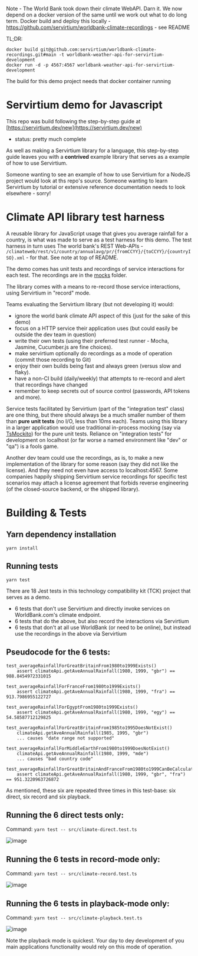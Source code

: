 Note - The World Bank took down their climate WebAPI. Darn it. We now depend on a docker version of the same until we work out what to do long term. Docker build and deploy this locally - https://github.com/servirtium/worldbank-climate-recordings - see README

TL;DR:

```
docker build git@github.com:servirtium/worldbank-climate-recordings.git#main -t worldbank-weather-api-for-servirtium-development
docker run -d -p 4567:4567 worldbank-weather-api-for-servirtium-development
```

The build for this demo project needs that docker container running

# Servirtium demo for Javascript

This repo was build following the step-by-step guide at [https://servirtium.dev/new](https://servirtium.dev/new)

- status: pretty much complete

As well as making a Servirtium library for a language, this step-by-step guide leaves you with a **contrived** example library that serves as a example of how to use Servirtium.

Someone wanting to see an example of how to use Servirtium for a NodeJS project would look at ths repo's source. Someone wanting to learn Servirtium by tutorial or extensive reference documentation needs to look elsewhere - sorry!

# Climate API library test harness

A reusable library for JavaScript usage that gives you average rainfall for a country, is what was made to serve as a test harness for this demo. The test harness in turn uses The world bank's REST Web-APIs - `/climateweb/rest/v1/country/annualavg/pr/{fromCCYY}/{toCCYY}/{countryISO}.xml` - for that. See note at top of README.

The demo comes has unit tests and recordings of service interactions for each test.  The recordings are in the [mocks](mocks) folder.

The library comes with a means to re-record those service interactions, using Servirtium in "record" mode.

Teams evaluating the Servirtium library (but not developing it) would:

* ignore the world bank climate API aspect of this (just for the sake of this demo)
* focus on a HTTP service their application uses (but could easily be outside the dev team in question)
* write their own tests (using their preferred test runner - Mocha, Jasmine, Cucumber.js are fine choices). 
* make servirtium optionally do recordings as a mode of operation (commit those recording to Git)
* enjoy their own builds being fast and always green (versus slow and flaky).
* have a non-CI build (daily/weekly) that attempts to re-record and alert that recordings have changed
* remember to keep secrets out of source control (passwords, API tokens and more).

Service tests facilitated by Servirtium (part of the "integration test" class) are one thing, but there should always be a much smaller number of them than **pure unit tests** (no I/O, less than 10ms each). Teams using this library in a larger application would use traditional in-process mocking (say via [TsMockito](https://github.com/NagRock/ts-mockito)) for the pure unit tests. Reliance on "integration tests" for development on localhost (or far worse a named environment like "dev" or "qa") is a fools game.

Another dev team could use the recordings, as is, to make a new implementation of the library for some reason (say they did not like the license). And they need not even have access to localhost:4567. Some companies happily shipping Servirtium service recordings for specific test scenarios may attach a license agreement that forbids reverse engineering (of the closed-source backend, or the shipped library).

# Building & Tests
    
## Yarn dependency installation

```
yarn install
```

## Running tests

```
yarn test
```

There are 18 Jest tests in this technology compatibility kit (TCK) project that serves as a demo.

* 6 tests that don't use Servirtium and directly invoke services on WorldBank.com's climate endpoint. 
* 6 tests that do the above, but also record the interactions via Servirtium
* 6 tests that don't at all use WorldBank (or need to be online), but instead use the recordings in the above via Servirtium

## Pseudocode for the 6 tests:

```
test_averageRainfallForGreatBritainFrom1980to1999Exists()
    assert climateApi.getAveAnnualRainfall(1980, 1999, "gbr") == 988.8454972331015

test_averageRainfallForFranceFrom1980to1999Exists()
    assert climateApi.getAveAnnualRainfall(1980, 1999, "fra") == 913.7986955122727

test_averageRainfallForEgyptFrom1980to1999Exists()
    assert climateApi.getAveAnnualRainfall(1980, 1999, "egy") == 54.58587712129825

test_averageRainfallForGreatBritainFrom1985to1995DoesNotExist()
    climateApi.getAveAnnualRainfall(1985, 1995, "gbr")
    ... causes "date range not supported" 

test_averageRainfallForMiddleEarthFrom1980to1999DoesNotExist()
    climateApi.getAveAnnualRainfall(1980, 1999, "mde")
    ... causes "bad country code"

test_averageRainfallForGreatBritainAndFranceFrom1980to1999CanBeCalculatedFromTwoRequests()
    assert climateApi.getAveAnnualRainfall(1980, 1999, "gbr", "fra") == 951.3220963726872
```

As mentioned, these six are repeated three times in this test-base: six direct, six record and six playback.

## Running the 6 direct tests only:

Command: `yarn test -- src/climate-direct.test.ts`

![image](https://user-images.githubusercontent.com/82182/90219081-34c4d280-ddfd-11ea-9c2b-b54e270cc7cd.png)

## Running the 6 tests in record-mode only:

Command: `yarn test -- src/climate-record.test.ts`

![image](https://user-images.githubusercontent.com/82182/90219208-6a69bb80-ddfd-11ea-980d-ec71f7bdb59d.png)

## Running the 6 tests in playback-mode only:

Command: `yarn test -- src/climate-playback.test.ts`

![image](https://user-images.githubusercontent.com/82182/90219297-a00ea480-ddfd-11ea-9610-6450d949d0df.png)

Note the playback mode is quickest. Your day to dey development of you main applications functionality would rely on this mode of operation. 
